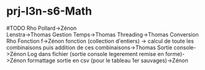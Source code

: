 # prj-l3n-s6-Math

#TODO
Rho Pollard->Zénon<br>
Lenstra->Thomas
Gestion Temps->Thomas
Threading->Thomas
Conversion Rho Fonction f->Zénon
fonction (collection d'entiers) -> calcul de toute les combinaisons puis addition de ces combinaisons->Thomas
Sortie console->Zénon
Log dans fichier (sortie console legerement remise en forme)->Zénon
formattage sortie en csv (pour le tableau 1er sauvages)->Zénon
